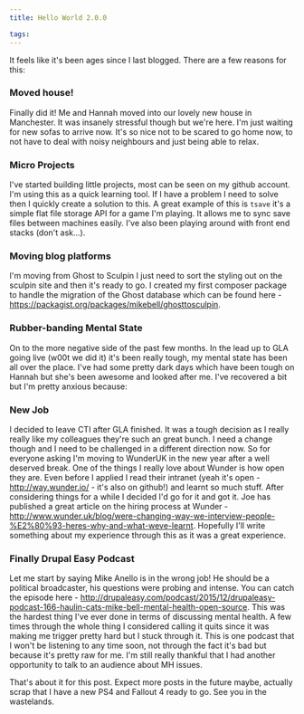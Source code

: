 ```yaml
---
title: Hello World 2.0.0

tags:
---
```

It feels like it's been ages since I last blogged. There are a few reasons for this:

### Moved house!
Finally did it! Me and Hannah moved into our lovely new house in Manchester. It was insanely stressful though but we're here. I'm just waiting for new sofas to arrive now. It's so nice not to be scared to go home now, to not have to deal with noisy neighbours and just being able to relax.

### Micro Projects
I've started building little projects, most can be seen on my github account. I'm using this as a quick learning tool. If I have a problem I need to solve then I quickly create a solution to this. A great example of this is `tsave` it's a simple flat file storage API for a game I'm playing. It allows me to sync save files between machines easily. I've also been playing around with front end stacks (don't ask...).

### Moving blog platforms
I'm moving from Ghost to Sculpin I just need to sort the styling out on the sculpin site and then it's ready to go. I created my first composer package to handle the migration of the Ghost database which can be found here - https://packagist.org/packages/mikebell/ghosttosculpin.

### Rubber-banding Mental State
On to the more negative side of the past few months. In the lead up to GLA going live (w00t we did it) it's been really tough, my mental state has been all over the place. I've had some pretty dark days which have been tough on Hannah but she's been awesome and looked after me. I've recovered a bit but I'm pretty anxious because:

### New Job
I decided to leave CTI after GLA finished. It was a tough decision as I really really like my colleagues they're such an great bunch. I need a change though and I need to be challenged in a different direction now. So for everyone asking I'm moving to WunderUK in the new year after a well deserved break. One of the things I really love about Wunder is how open they are. Even before I applied I read their intranet (yeah it's open - http://way.wunder.io/ - it's also on github!) and learnt so much stuff. After considering things for a while I decided I'd go for it and got it. Joe has published a great article on the hiring process at Wunder - http://www.wunder.uk/blog/were-changing-way-we-interview-people-%E2%80%93-heres-why-and-what-weve-learnt. Hopefully I'll write something about my experience through this as it was a great experience.

### Finally Drupal Easy Podcast
Let me start by saying Mike Anello is in the wrong job! He should be a political broadcaster, his questions were probing and intense. You can catch the episode here - http://drupaleasy.com/podcast/2015/12/drupaleasy-podcast-166-haulin-cats-mike-bell-mental-health-open-source. This was the hardest thing I've ever done in terms of discussing mental health. A few times through the whole thing I considered calling it quits since it was making me trigger pretty hard but I stuck through it. This is one podcast that I won't be listening to any time soon, not through the fact it's bad but because it's pretty raw for me. I'm still really thankful that I had another opportunity to talk to an audience about MH issues.

That's about it for this post. Expect more posts in the future maybe, actually scrap that I have a new PS4 and Fallout 4 ready to go. See you in the wastelands.
